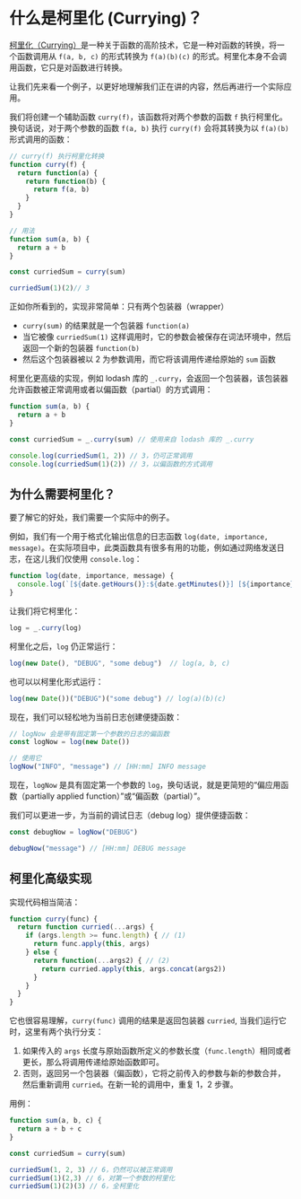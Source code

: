 # 什么是柯里化 (Currying)？
<PubDate date="2020/10/17"/>

[柯里化（Currying）](https://en.wikipedia.org/wiki/Currying)是一种关于函数的高阶技术，它是一种对函数的转换，将一个函数调用从 `f(a, b, c)` 的形式转换为 `f(a)(b)(c)` 的形式。柯里化本身不会调用函数，它只是对函数进行转换。

让我们先来看一个例子，以更好地理解我们正在讲的内容，然后再进行一个实际应用。

我们将创建一个辅助函数 `curry(f)`，该函数将对两个参数的函数 `f` 执行柯里化。换句话说，对于两个参数的函数 `f(a, b)` 执行 `curry(f)` 会将其转换为以 `f(a)(b)` 形式调用的函数：
```js
// curry(f) 执行柯里化转换
function curry(f) {
  return function(a) {
    return function(b) {
      return f(a, b)
    }
  }
}

// 用法
function sum(a, b) {
  return a + b
}

const curriedSum = curry(sum)

curriedSum(1)(2)// 3
```
正如你所看到的，实现非常简单：只有两个包装器（wrapper）
- `curry(sum)` 的结果就是一个包装器 `function(a)`
- 当它被像 `curriedSum(1)` 这样调用时，它的参数会被保存在词法环境中，然后返回一个新的包装器 `function(b)`
- 然后这个包装器被以 2 为参数调用，而它将该调用传递给原始的 `sum` 函数

柯里化更高级的实现，例如 lodash 库的 `_.curry`，会返回一个包装器，该包装器允许函数被正常调用或者以偏函数（partial）的方式调用：
```js
function sum(a, b) {
  return a + b
}

const curriedSum = _.curry(sum) // 使用来自 lodash 库的 _.curry

console.log(curriedSum(1, 2)) // 3，仍可正常调用
console.log(curriedSum(1)(2)) // 3，以偏函数的方式调用
```

## 为什么需要柯里化？
要了解它的好处，我们需要一个实际中的例子。

例如，我们有一个用于格式化输出信息的日志函数 `log(date, importance, message)`。在实际项目中，此类函数具有很多有用的功能，例如通过网络发送日志，在这儿我们仅使用 `console.log`：
```js
function log(date, importance, message) {
  console.log(`[${date.getHours()}:${date.getMinutes()}] [${importance}] ${message}`)
}
```
让我们将它柯里化：
```js
log = _.curry(log)
```
柯里化之后，`log` 仍正常运行：
```js
log(new Date(), "DEBUG", "some debug")  // log(a, b, c)
```
也可以以柯里化形式运行：
```js
log(new Date())("DEBUG")("some debug") // log(a)(b)(c)
```
现在，我们可以轻松地为当前日志创建便捷函数：
```js
// logNow 会是带有固定第一个参数的日志的偏函数
const logNow = log(new Date())

// 使用它
logNow("INFO", "message") // [HH:mm] INFO message
```
现在，`logNow` 是具有固定第一个参数的 `log`，换句话说，就是更简短的“偏应用函数（partially applied function）”或“偏函数（partial）”。

我们可以更进一步，为当前的调试日志（debug log）提供便捷函数：
```js
const debugNow = logNow("DEBUG")

debugNow("message") // [HH:mm] DEBUG message
```

## 柯里化高级实现

实现代码相当简洁：
```js
function curry(func) {
  return function curried(...args) {
    if (args.length >= func.length) { // (1)
      return func.apply(this, args)
    } else {
      return function(...args2) { // (2)
        return curried.apply(this, args.concat(args2))
      }
    }
  }
}
```
它也很容易理解，`curry(func)` 调用的结果是返回包装器 `curried`, 当我们运行它时，这里有两个执行分支：

1. 如果传入的 `args` 长度与原始函数所定义的参数长度（`func.length`）相同或者更长，那么将调用传递给原始函数即可。
2. 否则，返回另一个包装器（偏函数），它将之前传入的参数与新的参数合并，然后重新调用 `curried`。在新一轮的调用中，重复 1，2 步骤。

用例：
```js
function sum(a, b, c) {
  return a + b + c
}

const curriedSum = curry(sum)

curriedSum(1, 2, 3) // 6，仍然可以被正常调用
curriedSum(1)(2,3) // 6，对第一个参数的柯里化
curriedSum(1)(2)(3) // 6，全柯里化
```

